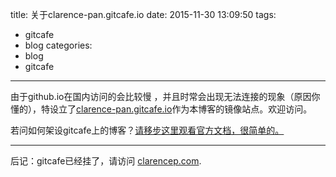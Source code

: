 title: 关于clarence-pan.gitcafe.io
date: 2015-11-30 13:09:50
tags:
  - gitcafe
  - blog
categories: 
  - blog
  - gitcafe
---

由于github.io在国内访问的会比较慢 <!-- more --> ，并且时常会出现无法连接的现象（原因你懂的），特设立了[clarence-pan.gitcafe.io](http://clarence-pan.gitcafe.io)作为本博客的镜像站点。欢迎访问。

若问如何架设gitcafe上的博客？[请移步这里观看官方文档，很简单的。](https://help.gitcafe.com/manuals/help/pages-services)

---

后记：gitcafe已经挂了，请访问 [clarencep.com](http://clarencep.com).



